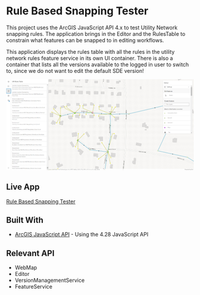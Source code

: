 # Rule Based Snapping Tester

This project uses the ArcGIS JavaScript API 4.x to test Utility Network snapping rules. The application brings in the Editor and the RulesTable to constrain what features can be snapped to in editing workflows.

This application displays the rules table with all the rules in the utility network rules feature service in its own UI container. There is also a container that lists all the versions available to the logged in user to switch to, since we do not want to edit the default SDE version!

<img src="snap-app.png" width="800"/>

## Live App

[Rule Based Snapping Tester](https://banuelosj.github.io/jsapi-samples/4x/rule-based-snapping-tester)

## Built With

* [ArcGIS JavaScript API](https://developers.arcgis.com/javascript/) - Using the 4.28 JavaScript API

## Relevant API
* WebMap
* Editor
* VersionManagementService
* FeatureService
